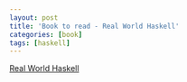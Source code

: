 ```yaml
---
layout: post
title: 'Book to read - Real World Haskell'
categories: [book]
tags: [haskell]
---
```


[Real World Haskell](http://book.realworldhaskell.org)
